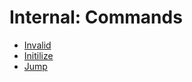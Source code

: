 # Internal: Commands
* [Invalid](./commands/invalid.md)
* [Initilize](./commands/initilize.md)
* [Jump](./commands/jump.md)
